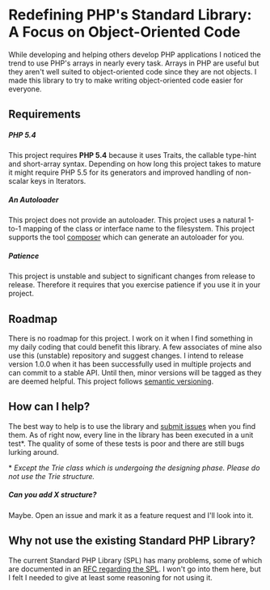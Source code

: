 # Redefining PHP's Standard Library: A Focus on Object-Oriented Code

While developing and helping others develop PHP applications I noticed the trend to use PHP's arrays in nearly every task. Arrays in PHP are useful but they aren't well suited to object-oriented code since they are not objects. I made this library to try to make writing object-oriented code easier for everyone.

## Requirements

##### PHP 5.4
This project requires **PHP 5.4** because it uses Traits, the callable type-hint and short-array syntax. Depending on how long this project takes to mature it might require PHP 5.5 for its generators and improved handling of non-scalar keys in Iterators.

##### An Autoloader
This project does not provide an autoloader. This project uses a natural 1-to-1 mapping of the class or interface name to the filesystem. This project supports the tool [composer](http://getcomposer.org/) which can generate an autoloader for you.

##### Patience
This project is unstable and subject to significant changes from release to release. Therefore it requires that you exercise patience if you use it in your project.

## Roadmap

There is no roadmap for this project. I work on it when I find something in my daily coding that could benefit this library. A few associates of mine also use this (unstable) repository and suggest changes. I intend to release version 1.0.0 when it has been successfully used in multiple projects and can commit to a stable API. Until then, minor versions will be tagged as they are deemed helpful. This project follows [semantic versioning](http://semver.org).

## How can I help?

The best way to help is to use the library and [submit issues](https://github.com/morrisonlevi/Ardent/issues) when you find them. As of right now, every line in the library has been executed in a unit test\*.  The quality of some of these tests is poor and there are still bugs lurking around.

\*  *Except the Trie class which is undergoing the designing phase. Please do not use the Trie structure.*

##### Can you add X structure?

Maybe. Open an issue and mark it as a feature request and I'll look into it. 

## Why not use the existing Standard PHP Library?

The current Standard PHP Library (SPL) has many problems, some of which are documented in an [RFC regarding the SPL](https://wiki.php.net/rfc/spl-improvements).  I won't go into them here, but I felt I needed to give at least some reasoning for not using it.

